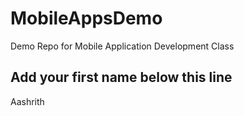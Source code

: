 # MobileAppsDemo
Demo Repo for Mobile Application Development Class

Add your first name below this line
-----------------------------------
Aashrith
